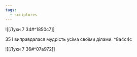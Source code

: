 ```yaml
---
tags:
  - scriptures
---
```


![[Луки 7 34#^1850c7]]

35 І виправдалася мудрість усіма своїми ділами. ^8a4c4c

![[Луки 7 36#^07a972]]